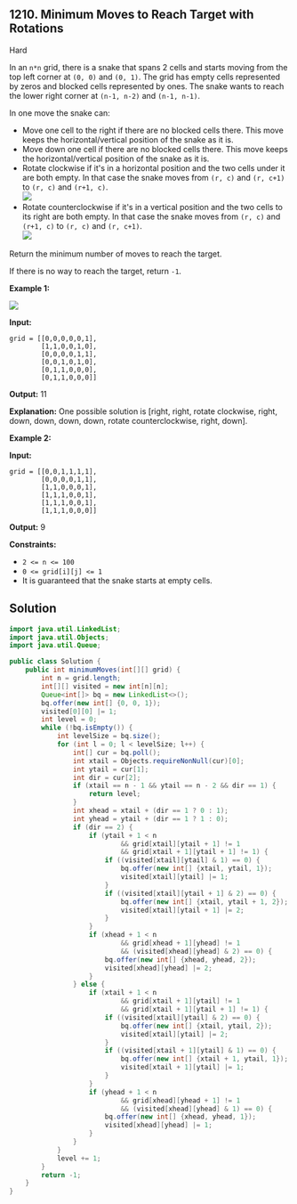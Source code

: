 ## 1210\. Minimum Moves to Reach Target with Rotations

Hard

In an `n*n` grid, there is a snake that spans 2 cells and starts moving from the top left corner at `(0, 0)` and `(0, 1)`. The grid has empty cells represented by zeros and blocked cells represented by ones. The snake wants to reach the lower right corner at `(n-1, n-2)` and `(n-1, n-1)`.

In one move the snake can:

*   Move one cell to the right if there are no blocked cells there. This move keeps the horizontal/vertical position of the snake as it is.
*   Move down one cell if there are no blocked cells there. This move keeps the horizontal/vertical position of the snake as it is.
*   Rotate clockwise if it's in a horizontal position and the two cells under it are both empty. In that case the snake moves from `(r, c)` and `(r, c+1)` to `(r, c)` and `(r+1, c)`.  
    ![](https://assets.leetcode.com/uploads/2019/09/24/image-2.png)
*   Rotate counterclockwise if it's in a vertical position and the two cells to its right are both empty. In that case the snake moves from `(r, c)` and `(r+1, c)` to `(r, c)` and `(r, c+1)`.  
    ![](https://assets.leetcode.com/uploads/2019/09/24/image-1.png)

Return the minimum number of moves to reach the target.

If there is no way to reach the target, return `-1`.

**Example 1:**

**![](https://assets.leetcode.com/uploads/2019/09/24/image.png)**

**Input:** 

    grid = [[0,0,0,0,0,1], 
            [1,1,0,0,1,0], 
            [0,0,0,0,1,1], 
            [0,0,1,0,1,0], 
            [0,1,1,0,0,0], 
            [0,1,1,0,0,0]]

**Output:** 11

**Explanation:** One possible solution is [right, right, rotate clockwise, right, down, down, down, down, rotate counterclockwise, right, down].

**Example 2:**

**Input:** 

    grid = [[0,0,1,1,1,1], 
            [0,0,0,0,1,1], 
            [1,1,0,0,0,1], 
            [1,1,1,0,0,1], 
            [1,1,1,0,0,1], 
            [1,1,1,0,0,0]]

**Output:** 9

**Constraints:**

*   `2 <= n <= 100`
*   `0 <= grid[i][j] <= 1`
*   It is guaranteed that the snake starts at empty cells.

## Solution

```java
import java.util.LinkedList;
import java.util.Objects;
import java.util.Queue;

public class Solution {
    public int minimumMoves(int[][] grid) {
        int n = grid.length;
        int[][] visited = new int[n][n];
        Queue<int[]> bq = new LinkedList<>();
        bq.offer(new int[] {0, 0, 1});
        visited[0][0] |= 1;
        int level = 0;
        while (!bq.isEmpty()) {
            int levelSize = bq.size();
            for (int l = 0; l < levelSize; l++) {
                int[] cur = bq.poll();
                int xtail = Objects.requireNonNull(cur)[0];
                int ytail = cur[1];
                int dir = cur[2];
                if (xtail == n - 1 && ytail == n - 2 && dir == 1) {
                    return level;
                }
                int xhead = xtail + (dir == 1 ? 0 : 1);
                int yhead = ytail + (dir == 1 ? 1 : 0);
                if (dir == 2) {
                    if (ytail + 1 < n
                            && grid[xtail][ytail + 1] != 1
                            && grid[xtail + 1][ytail + 1] != 1) {
                        if ((visited[xtail][ytail] & 1) == 0) {
                            bq.offer(new int[] {xtail, ytail, 1});
                            visited[xtail][ytail] |= 1;
                        }
                        if ((visited[xtail][ytail + 1] & 2) == 0) {
                            bq.offer(new int[] {xtail, ytail + 1, 2});
                            visited[xtail][ytail + 1] |= 2;
                        }
                    }
                    if (xhead + 1 < n
                            && grid[xhead + 1][yhead] != 1
                            && (visited[xhead][yhead] & 2) == 0) {
                        bq.offer(new int[] {xhead, yhead, 2});
                        visited[xhead][yhead] |= 2;
                    }
                } else {
                    if (xtail + 1 < n
                            && grid[xtail + 1][ytail] != 1
                            && grid[xtail + 1][ytail + 1] != 1) {
                        if ((visited[xtail][ytail] & 2) == 0) {
                            bq.offer(new int[] {xtail, ytail, 2});
                            visited[xtail][ytail] |= 2;
                        }
                        if ((visited[xtail + 1][ytail] & 1) == 0) {
                            bq.offer(new int[] {xtail + 1, ytail, 1});
                            visited[xtail + 1][ytail] |= 1;
                        }
                    }
                    if (yhead + 1 < n
                            && grid[xhead][yhead + 1] != 1
                            && (visited[xhead][yhead] & 1) == 0) {
                        bq.offer(new int[] {xhead, yhead, 1});
                        visited[xhead][yhead] |= 1;
                    }
                }
            }
            level += 1;
        }
        return -1;
    }
}
```